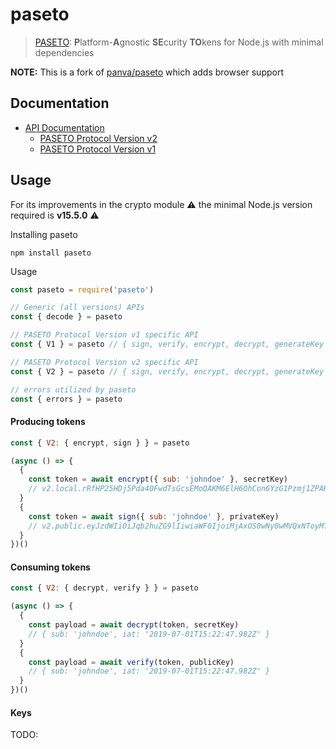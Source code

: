 # paseto

> [PASETO](https://paseto.io): <strong>P</strong>latform-<strong>A</strong>gnostic <strong>SE</strong>curity <strong>TO</strong>kens for Node.js with minimal dependencies

**NOTE:** This is a fork of [panva/paseto](https://github.com/panva/paseto) which adds browser support 

## Documentation

- [API Documentation][documentation]
  - [PASETO Protocol Version v2][documentation-v2]
  - [PASETO Protocol Version v1][documentation-v1]

## Usage

For its improvements in the crypto module ⚠️ the minimal Node.js version required is **v15.5.0** ⚠️

Installing paseto

```console
npm install paseto
```

Usage
```js
const paseto = require('paseto')

// Generic (all versions) APIs
const { decode } = paseto

// PASETO Protocol Version v1 specific API
const { V1 } = paseto // { sign, verify, encrypt, decrypt, generateKey }

// PASETO Protocol Version v2 specific API
const { V2 } = paseto // { sign, verify, encrypt, decrypt, generateKey }

// errors utilized by paseto
const { errors } = paseto
```

#### Producing tokens

```js
const { V2: { encrypt, sign } } = paseto

(async () => {
  {
    const token = await encrypt({ sub: 'johndoe' }, secretKey)
    // v2.local.rRfHP25HDj5Pda40FwdTsGcsEMoQAKM6ElH6OhCon6YzG1Pzmj1ZPAHORhPaxKQo0XLM5LPYgaevWGrkEy2Os3N68Xee_Me9A0LmbMlV6MNVt-UZMos7ETha
  }
  {
    const token = await sign({ sub: 'johndoe' }, privateKey)
    // v2.public.eyJzdWIiOiJqb2huZG9lIiwiaWF0IjoiMjAxOS0wNy0wMVQxNToyMTozMS40OTJaIn0tpEwuwb-loL652KAZhmCYdDUNW8YbF6UYCFCYLk-fexhzs2ofL4AyHTqIk0HzIxawufEibT1ZyJ7MPBJUVpsF
  }
})()
```

#### Consuming tokens

```js
const { V2: { decrypt, verify } } = paseto

(async () => {
  {
    const payload = await decrypt(token, secretKey)
    // { sub: 'johndoe', iat: '2019-07-01T15:22:47.982Z' }
  }
  {
    const payload = await verify(token, publicKey)
    // { sub: 'johndoe', iat: '2019-07-01T15:22:47.982Z' }
  }
})()
```

#### Keys

TODO:


[documentation]: https://github.com/panva/paseto/blob/master/docs/README.md
[documentation-v2]: https://github.com/panva/paseto/blob/master/docs/README.md#v2-paseto-protocol-version-v2
[documentation-v1]: https://github.com/panva/paseto/blob/master/docs/README.md#v1-paseto-protocol-version-v1
[support-sponsor]: https://github.com/sponsors/panva
